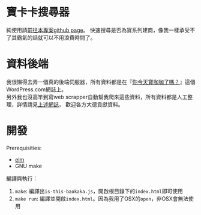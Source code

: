 # 寶卡卡搜尋器

純使用請[前往本專案github page](https://southp.github.io/is-this-baokaka/)。
快速搜尋是否為寶系列建商，像我一樣承受不了其霸氣的話就可以不用浪費時間了。

# 資料後端

我很懶得去弄一個真的後端伺服器，所有資料都是在『[你今天寶咖咖了嗎？](https://isthisbaokaka.wordpress.com/)』這個WordPress.com網誌上。  
另外我也沒高竿到寫web scrapper自動幫我爬來這些資料，所有資料都是人工整理，詳情請見[上述網誌](https://isthisbaokaka.wordpress.com/)，
歡迎各方大德貢獻資料。

# 開發
Prerequisities:

* [elm](https://guide.elm-lang.org/install.html)
* GNU make

編譯與執行：

1. `make`: 編譯出`is-this-baokaka.js`，開啟根目錄下的`index.html`即可使用
1. `make run`: 編譯並開啟`index.html`。因為我用了OSX的`open`，非OSX會無法使用
